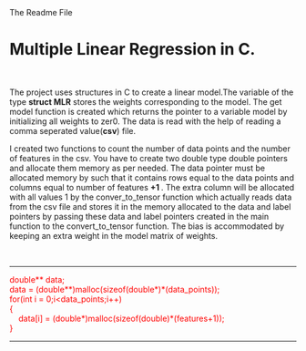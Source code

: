 <html>
  <head>
    The Readme File
  </head>
  <body>
    <h1>
      Multiple Linear Regression in C.
    </h1>
    <br>
    <p>
      The project uses structures in C to create a linear model.The variable of the type <b>struct MLR</b> stores the weights corresponding to the model. The get model function is created which returns the pointer to a variable model by initializing all weights to zer0. The data is read with the help of reading a comma seperated value(<b>csv</b>) file.
    </p>
    <p> 
        I created two functions to count the number of data points and the number of features in the csv. You have to create two double type double pointers and allocate them memory as per needed. The data pointer must be allocated memory by such that it contains rows equal to the data points and columns equal to number of features <b> +1 </b>. The extra column will be allocated with all values 1 by the conver_to_tensor function which actually reads data from the csv file and stores it in the memory allocated to the data and label pointers by passing these data and label pointers created in the main function to the convert_to_tensor function. The bias is accommodated by keeping an extra weight in the model matrix of weights.
    </p>
    <br>
    <hr>
    <p style = "color: red">
    double** data;
    <br>
    data = (double**)malloc(sizeof(double*)*(data_points));
    <br>
    for(int i = 0;i&ltdata_points;i++)
    <br>
    {
    <br>
        &nbsp&nbsp&nbsp&nbspdata[i] = (double*)malloc(sizeof(double)*(features+1));<br>
    }<br>
    </p>
    <hr>
    </body>
</html>

